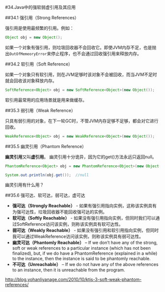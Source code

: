 #34.Java中的强软弱虚引用及其应用

##34.1 强引用（Strong References）

强引用是使用最频繁的引用。例如：
```Java
Object obj = new Object();
```
如果一个对象有强引用，则垃圾回收器不会回收它。即使JVM内存不足，也是抛出`OutOfMemeoryError`来停止程序，也不会通过回收强引用来释放内存。

##34.2 软引用（Soft Reference）

如果一个对象只有软引用，则在JVM足够时该对象不会被回收，而当JVM不足时就会回收该对象释放内存。

```Java
SoftReference<Object> obj = new SoftReference<Object>(new Object());
```

软引用最常用的应用场景就是用来做缓存。

##35.3 弱引用（Weak Reference）

只具有弱引用的对象，在下一轮GC时，不管JVM内存足够不足够，都会对它进行回收。

```Java
WeakReference<Object> obj = new WeakReference<Object>(new Object());
```

##35.5 幽灵引用（Phantom Reference）

**幽灵引用**又叫**虚引用**。 幽灵引用十分诡异，因为它的get()方法永远只返回null。

```Java
PhantomReference<Object> obj = new PhantomReference<Object>(new Object(), new ReferenceQueue<Object>());

System.out.println(obj.get());  //null
```
幽灵引用有什么用？

##35.6 强可达、软可达，弱可达，虚可达

* **强可达（Strongly Reachable）** - 如果有强引用指向实例，这称该实例具有为强可达性，垃圾回收器不能回收强可达的实例。 
* **软可达（Softly Reachable）** - 如果没有强引用指向实例，但同时我们可以通过SoftReference访问该实例，则称该实例具有软可达性。
* **弱可达（Weakly Reachable）** - 如果没有强引用和软引用指向实例，但同时我可以通过WeakReference访问该实例，则称该实例具有弱可达性。
* **幽灵可达（Phantomly Reachable）** – If we don’t have any of the strong, soft or weak references to a particular instance (which has not been finalized), but, if we do have a PhantomReference (explained in a while) to the instance, then the instance is said to be phantomly reachable.
* **不可达（Unreachable）** – If we do not have any of the above references to an instance, then it is unreachable from the program.


http://blog.yohanliyanage.com/2010/10/ktjs-3-soft-weak-phantom-references/ 
